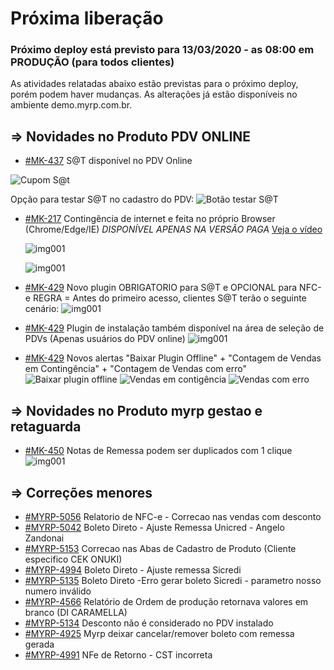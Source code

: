 # Próxima liberação

### Próximo deploy está previsto para 13/03/2020 - as 08:00 em PRODUÇÃO (para todos clientes)
As atividades relatadas abaixo estão previstas para o próximo deploy, porém podem haver mudanças. 
As alterações já estão disponíveis no ambiente demo.myrp.com.br.

## => Novidades no Produto PDV ONLINE ## 

* [#MK-437](https://devmyrp.atlassian.net/browse/MK-437) S@T disponível no PDV Online 

![Cupom S@t](https://i.imgur.com/Lm1MPvt.jpg)

Opção para testar S@T no cadastro do PDV:
![Botão testar S@T](https://i.imgur.com/gHRxAka.png)

* [#MK-217](https://devmyrp.atlassian.net/browse/MK-217) Contingência de internet e feita no próprio Browser (Chrome/Edge/IE) *DISPONÍVEL APENAS NA VERSÃO PAGA*
  [Veja o vídeo](https://recordit.co/BPdYEAEYNB)
  
  ![img001](https://i.imgur.com/FUhZA3r.png)
  
  ![img001](https://i.imgur.com/vO8hlh3.png)

* [#MK-429](https://devmyrp.atlassian.net/browse/MK-429) Novo plugin OBRIGATORIO para S@T e OPCIONAL para NFC-e 
  REGRA = Antes do primeiro acesso, clientes S@T terão o seguinte cenário:
  ![img001](https://i.imgur.com/z2WTPCp.png)

* [#MK-429](https://devmyrp.atlassian.net/browse/MK-429) Plugin de instalação também disponível na área de seleção de PDVs (Apenas usuários do PDV online)
  ![img001](https://i.imgur.com/a3pQb2x.jpg)

* [#MK-429](https://devmyrp.atlassian.net/browse/MK-429) Novos alertas "Baixar Plugin Offline" + "Contagem de Vendas em Contingência" + "Contagem de Vendas com erro" 
  ![Baixar plugin offline](https://i.imgur.com/RJJufgL.png)
  ![Vendas em contigência](https://i.imgur.com/ug3qp1n.png)
  ![Vendas com erro](https://i.imgur.com/LTX37mj.png)

## => Novidades no Produto myrp gestao e retaguarda ##
* [#MK-450](https://devmyrp.atlassian.net/browse/MK-450) Notas de Remessa podem ser duplicados com 1 clique
![img001](https://i.imgur.com/CZgQCYd.jpg)

## => Correções menores ## 
* [#MYRP-5056](https://devmyrp.atlassian.net/browse/MYRP-5056) Relatorio de NFC-e - Correcao nas vendas com desconto 
* [#MYRP-5042](https://devmyrp.atlassian.net/browse/MYRP-5042) Boleto Direto - Ajuste Remessa Unicred - Angelo Zandonai
* [#MYRP-5153](https://devmyrp.atlassian.net/browse/MYRP-5153) Correcao nas Abas de Cadastro de Produto (Cliente especifico CEK ONUKI)
* [#MYRP-4994](https://devmyrp.atlassian.net/browse/MYRP-4994) Boleto Direto - Ajuste remessa Sicredi
* [#MYRP-5135](https://devmyrp.atlassian.net/browse/MYRP-5135) Boleto Direto -Erro gerar boleto Sicredi - parametro nosso numero inválido
* [#MYRP-4566](https://devmyrp.atlassian.net/browse/MYRP-4566) Relatório de Ordem de produção retornava valores em branco (DI CARAMELLA)
* [#MYRP-5134](https://devmyrp.atlassian.net/browse/MYRP-5134) Desconto não é considerado no PDV instalado
* [#MYRP-4925](https://devmyrp.atlassian.net/browse/MYRP-4925) Myrp deixar cancelar/remover boleto com remessa gerada
* [#MYRP-4991](https://devmyrp.atlassian.net/browse/MYRP-4991) NFe de Retorno - CST incorreta

